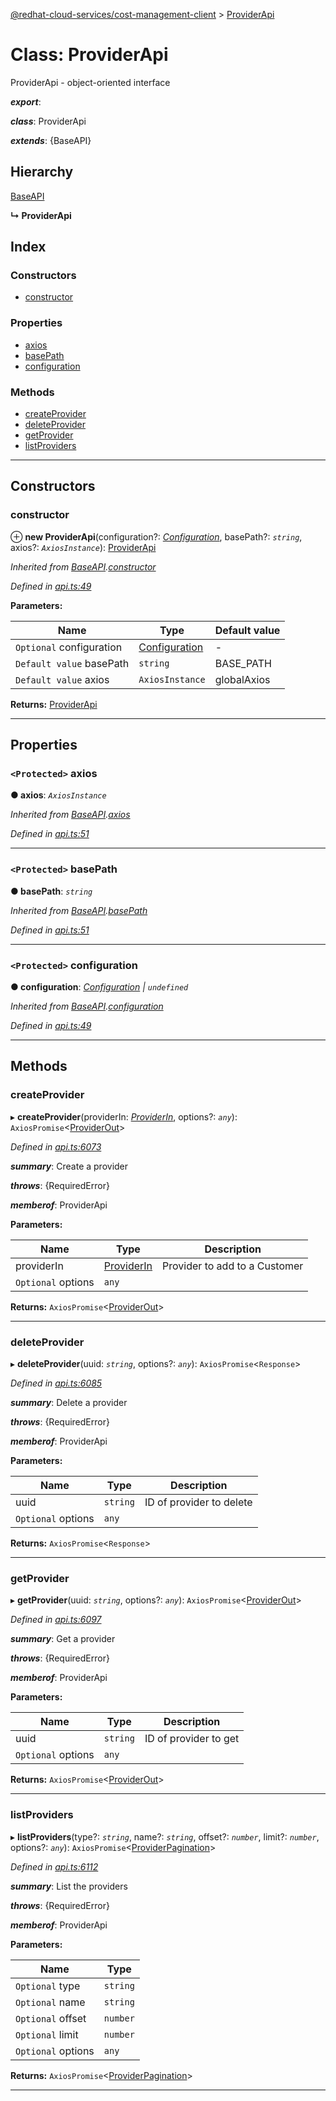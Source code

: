[@redhat-cloud-services/cost-management-client](../README.md) > [ProviderApi](../classes/providerapi.md)

# Class: ProviderApi

ProviderApi - object-oriented interface

*__export__*: 

*__class__*: ProviderApi

*__extends__*: {BaseAPI}

## Hierarchy

 [BaseAPI](baseapi.md)

**↳ ProviderApi**

## Index

### Constructors

* [constructor](providerapi.md#constructor)

### Properties

* [axios](providerapi.md#axios)
* [basePath](providerapi.md#basepath)
* [configuration](providerapi.md#configuration)

### Methods

* [createProvider](providerapi.md#createprovider)
* [deleteProvider](providerapi.md#deleteprovider)
* [getProvider](providerapi.md#getprovider)
* [listProviders](providerapi.md#listproviders)

---

## Constructors

<a id="constructor"></a>

###  constructor

⊕ **new ProviderApi**(configuration?: *[Configuration](configuration.md)*, basePath?: *`string`*, axios?: *`AxiosInstance`*): [ProviderApi](providerapi.md)

*Inherited from [BaseAPI](baseapi.md).[constructor](baseapi.md#constructor)*

*Defined in [api.ts:49](https://github.com/RedHatInsights/javascript-clients/blob/master/packages/cost-management/api.ts#L49)*

**Parameters:**

| Name | Type | Default value |
| ------ | ------ | ------ |
| `Optional` configuration | [Configuration](configuration.md) | - |
| `Default value` basePath | `string` |  BASE_PATH |
| `Default value` axios | `AxiosInstance` |  globalAxios |

**Returns:** [ProviderApi](providerapi.md)

___

## Properties

<a id="axios"></a>

### `<Protected>` axios

**● axios**: *`AxiosInstance`*

*Inherited from [BaseAPI](baseapi.md).[axios](baseapi.md#axios)*

*Defined in [api.ts:51](https://github.com/RedHatInsights/javascript-clients/blob/master/packages/cost-management/api.ts#L51)*

___
<a id="basepath"></a>

### `<Protected>` basePath

**● basePath**: *`string`*

*Inherited from [BaseAPI](baseapi.md).[basePath](baseapi.md#basepath)*

*Defined in [api.ts:51](https://github.com/RedHatInsights/javascript-clients/blob/master/packages/cost-management/api.ts#L51)*

___
<a id="configuration"></a>

### `<Protected>` configuration

**● configuration**: *[Configuration](configuration.md) \| `undefined`*

*Inherited from [BaseAPI](baseapi.md).[configuration](baseapi.md#configuration)*

*Defined in [api.ts:49](https://github.com/RedHatInsights/javascript-clients/blob/master/packages/cost-management/api.ts#L49)*

___

## Methods

<a id="createprovider"></a>

###  createProvider

▸ **createProvider**(providerIn: *[ProviderIn](../interfaces/providerin.md)*, options?: *`any`*): `AxiosPromise`<[ProviderOut](../interfaces/providerout.md)>

*Defined in [api.ts:6073](https://github.com/RedHatInsights/javascript-clients/blob/master/packages/cost-management/api.ts#L6073)*

*__summary__*: Create a provider

*__throws__*: {RequiredError}

*__memberof__*: ProviderApi

**Parameters:**

| Name | Type | Description |
| ------ | ------ | ------ |
| providerIn | [ProviderIn](../interfaces/providerin.md) |  Provider to add to a Customer |
| `Optional` options | `any` |

**Returns:** `AxiosPromise`<[ProviderOut](../interfaces/providerout.md)>

___
<a id="deleteprovider"></a>

###  deleteProvider

▸ **deleteProvider**(uuid: *`string`*, options?: *`any`*): `AxiosPromise`<`Response`>

*Defined in [api.ts:6085](https://github.com/RedHatInsights/javascript-clients/blob/master/packages/cost-management/api.ts#L6085)*

*__summary__*: Delete a provider

*__throws__*: {RequiredError}

*__memberof__*: ProviderApi

**Parameters:**

| Name | Type | Description |
| ------ | ------ | ------ |
| uuid | `string` |  ID of provider to delete |
| `Optional` options | `any` |

**Returns:** `AxiosPromise`<`Response`>

___
<a id="getprovider"></a>

###  getProvider

▸ **getProvider**(uuid: *`string`*, options?: *`any`*): `AxiosPromise`<[ProviderOut](../interfaces/providerout.md)>

*Defined in [api.ts:6097](https://github.com/RedHatInsights/javascript-clients/blob/master/packages/cost-management/api.ts#L6097)*

*__summary__*: Get a provider

*__throws__*: {RequiredError}

*__memberof__*: ProviderApi

**Parameters:**

| Name | Type | Description |
| ------ | ------ | ------ |
| uuid | `string` |  ID of provider to get |
| `Optional` options | `any` |

**Returns:** `AxiosPromise`<[ProviderOut](../interfaces/providerout.md)>

___
<a id="listproviders"></a>

###  listProviders

▸ **listProviders**(type?: *`string`*, name?: *`string`*, offset?: *`number`*, limit?: *`number`*, options?: *`any`*): `AxiosPromise`<[ProviderPagination](../interfaces/providerpagination.md)>

*Defined in [api.ts:6112](https://github.com/RedHatInsights/javascript-clients/blob/master/packages/cost-management/api.ts#L6112)*

*__summary__*: List the providers

*__throws__*: {RequiredError}

*__memberof__*: ProviderApi

**Parameters:**

| Name | Type |
| ------ | ------ |
| `Optional` type | `string` |
| `Optional` name | `string` |
| `Optional` offset | `number` |
| `Optional` limit | `number` |
| `Optional` options | `any` |

**Returns:** `AxiosPromise`<[ProviderPagination](../interfaces/providerpagination.md)>

___

